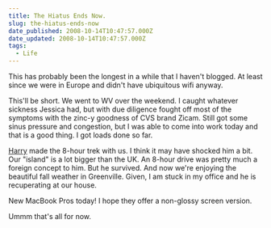 ```yaml
---
title: The Hiatus Ends Now.
slug: the-hiatus-ends-now
date_published: 2008-10-14T10:47:57.000Z
date_updated: 2008-10-14T10:47:57.000Z
tags:
  - Life
---
```


This has probably been the longest in a while that I haven't blogged. At least since we were in Europe and didn't have ubiquitous wifi anyway.

This'll be short. We went to WV over the weekend. I caught whatever sickness Jessica had, but with due diligence fought off most of the symptoms with the zinc-y goodness of CVS brand Zicam. Still got some sinus pressure and congestion, but I was able to come into work today and that is a good thing. I got loads done so far.

[Harry](http://mynameisharry.tumblr.com/) made the 8-hour trek with us. I think it may have shocked him a bit. Our "island" is a lot bigger than the UK. An 8-hour drive was pretty much a foreign concept to him. But he survived. And now we're enjoying the beautiful fall weather in Greenville. Given, I am stuck in my office and he is recuperating at our house.

New MacBook Pros today! I hope they offer a non-glossy screen version.

Ummm that's all for now.
